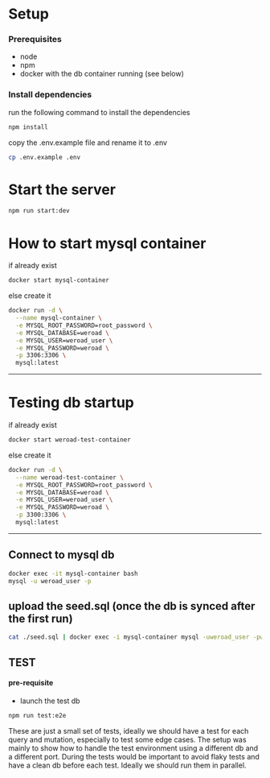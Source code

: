 
# Setup
### Prerequisites
- node
- npm
- docker with the db container running (see below)

### Install dependencies
run the following command to install the dependencies
```bash
npm install
```
copy the .env.example file and rename it to .env
```bash
cp .env.example .env
```
# Start the server
```bash
npm run start:dev
```


# How to start mysql container
if already exist
```bash
docker start mysql-container
```
else create it
```bash
docker run -d \
  --name mysql-container \
  -e MYSQL_ROOT_PASSWORD=root_password \
  -e MYSQL_DATABASE=weroad \
  -e MYSQL_USER=weroad_user \
  -e MYSQL_PASSWORD=weroad \
  -p 3306:3306 \
  mysql:latest
```
----
# Testing db startup
if already exist
```bash
docker start weroad-test-container
```
else create it
```bash
docker run -d \
  --name weroad-test-container \
  -e MYSQL_ROOT_PASSWORD=root_password \
  -e MYSQL_DATABASE=weroad \
  -e MYSQL_USER=weroad_user \
  -e MYSQL_PASSWORD=weroad \
  -p 3300:3306 \
  mysql:latest
```
----


## Connect to mysql db
```bash
docker exec -it mysql-container bash
mysql -u weroad_user -p
```
## upload the seed.sql (once the db is synced after the first run)
```bash
cat ./seed.sql | docker exec -i mysql-container mysql -uweroad_user -pweroad weroad
```

## TEST
#### pre-requisite
- launch the test db
```bash
npm run test:e2e
```
These are just a small set of tests, ideally we should have a test for each query and mutation, especially to test some edge cases. The setup was mainly to show how to handle the test environment using a different db and a different port. 
During the tests would be important to avoid flaky tests and have a clean db before each test.
Ideally we should run them in parallel.